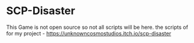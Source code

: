 # SCP-Disaster
This Game is not open source so not all scripts will be here.
the scripts of for my project - https://unknowncosmostudios.itch.io/scp-disaster

